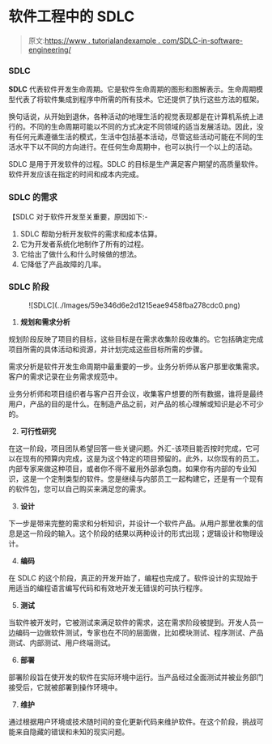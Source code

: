 # 软件工程中的 SDLC

> 原文:[https://www . tutorialandexample . com/SDLC-in-software-engineering/](https://www.tutorialandexample.com/sdlc-in-software-engineering/)

### SDLC

**SDLC** 代表软件开发生命周期。它是软件生命周期的图形和图解表示。生命周期模型代表了将软件集成到程序中所需的所有技术。它还提供了执行这些方法的框架。

换句话说，从开始到退休，各种活动的地理生活的视觉表现都是在计算机系统上进行的。不同的生命周期可能以不同的方式决定不同领域的适当发展活动。因此，没有任何元素遵循生活的模式，生活中包括基本活动，尽管这些活动可能在不同的生活水平下以不同的方向进行。在任何生命周期中，也可以执行一个以上的活动。

SDLC 是用于开发软件的过程。SDLC 的目标是生产满足客户期望的高质量软件。软件开发应该在指定的时间和成本内完成。

### **SDLC 的需求**

【SDLC 对于软件开发至关重要，原因如下:-

1.  SDLC 帮助分析开发软件的需求和成本估算。
2.  它为开发者系统化地制作了所有的过程。
3.  它给出了做什么和什么时候做的想法。
4.  它降低了产品故障的几率。

### **SDLC 阶段**

<figure class="aligncenter">![SDLC](../Images/59e346d6e2d1215eae9458fba278cdc0.png)</figure>

1) **规划和需求分析**

规划阶段反映了项目的目标，这些目标是在需求收集阶段收集的。它包括确定完成项目所需的具体活动和资源，并计划完成这些目标所需的步骤。

需求分析是软件开发生命周期中最重要的一步。业务分析师从客户那里收集需求。客户的需求记录在业务需求规范中。

业务分析师和项目组织者与客户召开会议，收集客户想要的所有数据，谁将是最终用户，产品的目的是什么。在制造产品之前，对产品的核心理解或知识是必不可少的。

2) **可行性研究**

在这一阶段，项目团队希望回答一些关键问题。外汇-该项目能否按时完成，它可以在现有的预算内完成，这是为这个特定的项目预留的。此外，以你现有的员工。内部专家来做这种项目，或者你不得不雇用外部承包商。如果你有内部的专业知识，这是一个定制类型的软件。您是继续与内部员工一起构建它，还是有一个现有的软件包，您可以自己购买来满足您的需求。

3) **设计**

下一步是带来完整的需求和分析知识，并设计一个软件产品。从用户那里收集的信息是这一阶段的输入。这个阶段的结果以两种设计的形式出现；逻辑设计和物理设计。

4) **编码**

在 SDLC 的这个阶段，真正的开发开始了，编程也完成了。软件设计的实现始于用适当的编程语言编写代码和有效地开发无错误的可执行程序。

5) **测试**

当软件被开发时，它被测试来满足软件的需求，这在需求阶段被提到。开发人员一边编码一边做软件测试，专家也在不同的层面做，比如模块测试、程序测试、产品测试、内部测试、用户终端测试。

6) **部署**

部署阶段旨在使开发的软件在实际环境中运行。当产品经过全面测试并被业务部门接受后，它就被部署到操作环境中。

7) **维护**

通过根据用户环境或技术随时间的变化更新代码来维护软件。在这个阶段，挑战可能来自隐藏的错误和未知的现实问题。